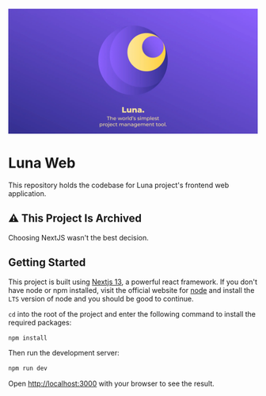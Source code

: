 ![image](./public/luna-github-social-banner-readme-compressed-v2.webp)

# Luna Web
This repository holds the codebase for Luna project's frontend web application.

## ⚠ This Project Is Archived
Choosing NextJS wasn't the best decision.

## Getting Started
This project is built using [Nextjs 13](https://nextjs.org/), a powerful react framework. 
If you don't have node or npm installed, visit the official website for [node](https://nodejs.org/en) and install the `LTS` version of node and you should be good to continue.

`cd` into the root of the project and enter the following command to install the required packages:

```bash
npm install
```

Then run the development server:

```bash
npm run dev
```
    
Open [http://localhost:3000](http://localhost:3000) with your browser to see the result.

